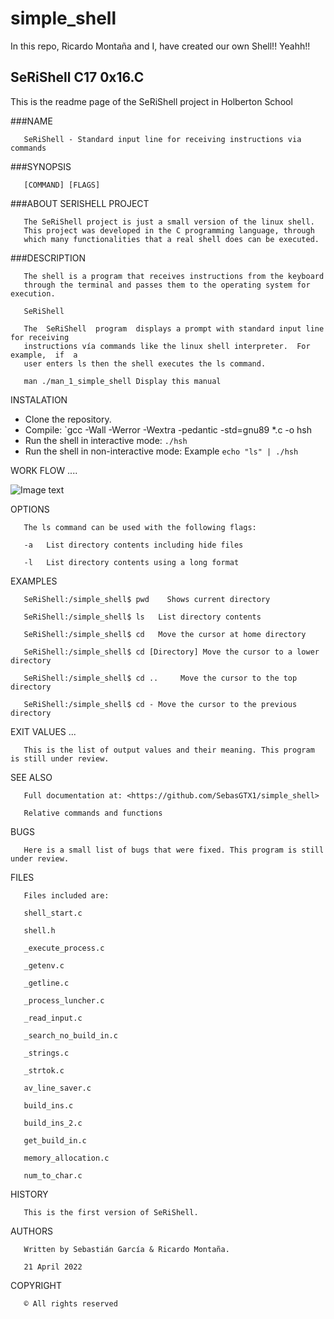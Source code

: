# simple_shell
In this repo, Ricardo Montaña and I, have created our own Shell!! Yeahh!!

## SeRiShell C17 0x16.C

This is the readme page of the SeRiShell project in Holberton School


###NAME

       SeRiShell - Standard input line for receiving instructions via commands


###SYNOPSIS

       [COMMAND] [FLAGS]


###ABOUT SERISHELL PROJECT

       The SeRiShell project is just a small version of the linux shell.
       This project was developed in the C programming language, through
       which many functionalities that a real shell does can be executed.


###DESCRIPTION

       The shell is a program that receives instructions from the keyboard
       through the terminal and passes them to the operating system for execution.

       SeRiShell

       The  SeRiShell  program  displays a prompt with standard input line for receiving
       instructions vía commands like the linux shell interpreter.  For  example,  if  a
       user enters ls then the shell executes the ls command.

       man ./man_1_simple_shell Display this manual


INSTALATION

   - Clone the repository.
   - Compile: `gcc -Wall -Werror -Wextra -pedantic -std=gnu89 *.c -o hsh
   - Run the shell in interactive mode: `./hsh`
   - Run the shell in non-interactive mode: Example `echo "ls" | ./hsh`


WORK FLOW ....

![Image text](https://www.bodegalibre.com/storage/flowchart_simple_shell_en.jpg)


OPTIONS

       The ls command can be used with the following flags:

       -a   List directory contents including hide files

       -l   List directory contents using a long format


EXAMPLES

       SeRiShell:/simple_shell$ pwd    Shows current directory

       SeRiShell:/simple_shell$ ls   List directory contents

       SeRiShell:/simple_shell$ cd   Move the cursor at home directory

       SeRiShell:/simple_shell$ cd [Directory] Move the cursor to a lower directory

       SeRiShell:/simple_shell$ cd ..     Move the cursor to the top directory

       SeRiShell:/simple_shell$ cd - Move the cursor to the previous directory


EXIT VALUES ...

       This is the list of output values and their meaning. This program is still under review.


SEE ALSO

       Full documentation at: <https://github.com/SebasGTX1/simple_shell>

       Relative commands and functions


BUGS

       Here is a small list of bugs that were fixed. This program is still under review.


FILES

       Files included are:

       shell_start.c

       shell.h

       _execute_process.c

       _getenv.c

       _getline.c

       _process_luncher.c

       _read_input.c

       _search_no_build_in.c

       _strings.c

       _strtok.c

       av_line_saver.c

       build_ins.c

       build_ins_2.c

       get_build_in.c

       memory_allocation.c

       num_to_char.c


HISTORY

       This is the first version of SeRiShell.


AUTHORS

       Written by Sebastián García & Ricardo Montaña.

       21 April 2022


COPYRIGHT

       © All rights reserved
